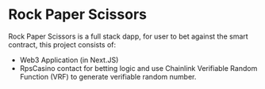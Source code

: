 # Rock Paper Scissors

Rock Paper Scissors is a full stack dapp, for user to bet against the smart contract, this project consists of:

- Web3 Application (in Next.JS)
- RpsCasino contact for betting logic and use Chainlink Verifiable Random Function (VRF) to generate verifiable random number.